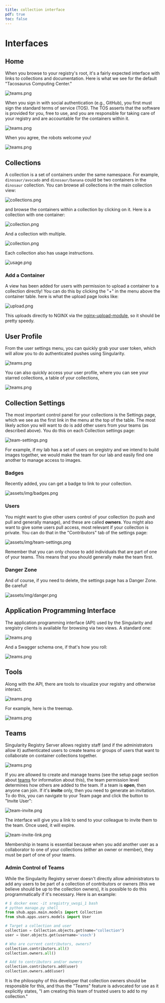 ```yaml
---
title: collection interface
pdf: true
toc: false
---
```


# Interfaces

## Home

When you browse to your registry's root, it's a fairly expected interface with
links to collections and documentation. Here is what we see for the default "Tacosaurus Computing Center."

![teams.png](../assets/img/interface/home.png)

When you sign in with social authentication (e.g., GitHub), you first must sign the standard terms of service (TOS).
The TOS asserts that the software is provided for you, free to use, and you are responsible
for taking care of your registry and are accountable for the containers within it.

![teams.png](../assets/img/interface/terms.png)

When you agree, the robots welcome you!

![teams.png](../assets/img/interface/terms-welcome.png)

## Collections 

A collection is a set of containers under the same namespace. For example, `dinosaur/avocado` and `dinosaur/banana` could be two containers in the `dinosaur` collection. You can browse all collections in the main collection view:

![collections.png](../assets/img/collections.png)

and browse the containers within a collection by clicking on it. Here is a collection with one container:

![collection.png](../assets/img/interface/collection.png)

And a collection with multiple.

![collection.png](../assets/img/collection.png)

Each collection also has usage instructions.

![usage.png](../assets/img/interface/usage.png)

### Add a Container

A view has been added for users with permission to upload a container to a collection directly! You
can do this by clicking the "+" in the menu above the container table. here is what the upload page looks like:

![upload.png](../assets/img/upload.png)

This uploads directly to NGINX via the [nginx-upload-module](https://www.nginx.com/resources/wiki/modules/upload/), so it should be pretty speedy.

## User Profile

From the user settings menu, you can quickly grab your user token, which will allow you
to do authenticated pushes using Singularity.

![teams.png](../assets/img/interface/token.png)

You can also quickly access your user profile, where you can see your starred collections, a table of your collections,

![teams.png](../assets/img/interface/profile.png)

## Collection Settings

The most important control panel for your collections is the Settings page, which we
see as the first link in the menu at the top of the table. The most likely action you will want to do is add other users from your teams (as described above). You do this on each Collection settings page:

![team-settings.png](../assets/img/team-settings.png)

For example, if my lab has a set of users on sregistry and we intend to build images together, we would make the team for our lab and easily find one another to manage access to images.

### Badges

Recently added, you can get a badge to link to your collection.

![assets/img/badges.png](../assets/img/badges.png)

### Users

You might want to give other users control of your collection (to push and pull and generally manage), and these are called **owners**. You might also want to give some users pull access, most relevant if your collection is private. You can do that in the "Contributors" tab of the settings page:

![assets/img/team-settings.png](../assets/img/team-settings.png)

Remember that you can only choose to add individuals that are part of one of your teams. This means that you should generally make the team first.

### Danger Zone

And of course, if you need to delete, the settings page has a Danger Zone. Be careful!

![assets/img/danger.png](../assets/img/danger.png)


## Application Programming Interface

The application programming interface (API) used by the Singularity and sregistry clients
is available for browsing via two views. A standard one:

![teams.png](../assets/img/interface/api.png)

And a Swagger schema one, if that's how you roll:

![teams.png](../assets/img/interface/swagger.png)

## Tools

Along with the API, there are tools to visualize your registry and otherwise interact.

![teams.png](../assets/img/interface/tools.png) 

For example, here is the treemap.

![teams.png](../assets/img/container_treemap.png)

## Teams

Singularity Registry Server allows registry staff (and if the administrators allow it) authenticated users to create teams or groups of users that want to collaborate on container collections together.

![teams.png](../assets/img/teams.png)

If you are allowed to create and manage teams (see the setup page section about [teams](/sregistry/setup#teams) for information about this), the team permission level determines how others are added to the team.  If a team is **open**, then anyone can join. If it's **invite** only, then you need to generate an invitation. To do this, you can navigate to your Team page and click the button to "Invite User":

![team-invite.png](../assets/img/team-invite.png)

The interface will give you a link to send to your colleague to invite them to the team. Once used, it will expire.

![team-invite-link.png](../assets/img/team-invite-link.png)

Membership in teams is essential because when you add another user as a collaborator to one of your collections (either an owner or member), they must be part of one of your teams.

### Admin Control of Teams

While the Singularity Registry server doesn't directly allow administrators to add any users to be part of a
collection of contributors or owners (this we believe should be up to the collection owners), it is possible to do this
programmatically if it's necessary. Here is an example:

```python
# $ docker exec -it sregistry_uwsgi_1 bash
# python manage.py shell
from shub.apps.main.models import Collection
from shub.apps.users.models import User

# Target a collection and user
collection = Collection.objects.get(name="collection")
user = User.objects.get(username='vsoch')

# Who are current contributors, owners?
collection.contributors.all()                                                                                                          
collection.owners.all()      

# Add to contributors and/or owners
collection.contributors.add(user)
collection.owners.add(user)
```

It is the philosophy of this developer that collection owners should be responsible for this,
and thus the "Teams" feature is advocated for use as it explicitly states, "I am creating
this team of trusted users to add to my collection."
